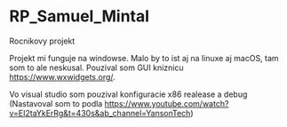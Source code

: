 # RP_Samuel_Mintal
Rocnikovy projekt

Projekt mi funguje na windowse. Malo by to ist aj na linuxe aj macOS, tam som to ale neskusal.
Pouzival som GUI kniznicu https://www.wxwidgets.org/.

Vo visual studio som pouzival konfiguracie x86 realease a debug (Nastavoval som to podla https://www.youtube.com/watch?v=EI2taYkErRg&t=430s&ab_channel=YansonTech)
